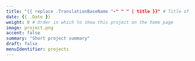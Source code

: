 ```yaml
---
title: "{{ replace .TranslationBaseName "-" " " | title }}" # Title of your project
date: {{ .Date }}
weight: 0 # Order in which to show this project on the home page
image: project.png
accent: false
summary: "Short project summary"
draft: false
menuIdentifier: projects
---
```

